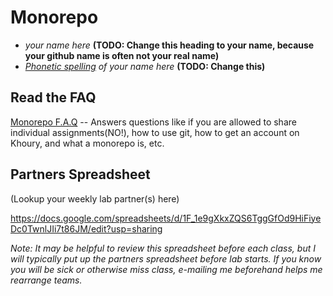 # Monorepo

* *your name here* **(TODO: Change this heading to your name, because your github name is often not your real name)**
* *[Phonetic spelling](https://dictionary.cambridge.org/us/help/phonetics.html) of your name here* **(TODO: Change this)**

## Read the FAQ

[Monorepo F.A.Q](./faq.md) -- Answers questions like if you are allowed to share individual assignments(NO!), how to use git, how to get an account on Khoury, and what a monorepo is, etc.

## Partners Spreadsheet
(Lookup your weekly lab partner(s) here)

https://docs.google.com/spreadsheets/d/1F_1e9gXkxZQS6TggGfOd9HiFiyeDc0TwnlJIi7t86JM/edit?usp=sharing

*Note: It may be helpful to review this spreadsheet before each class, but I will typically put up the partners spreadsheet before lab starts. If you know you will be sick or otherwise miss class, e-mailing me beforehand helps me rearrange teams.*
